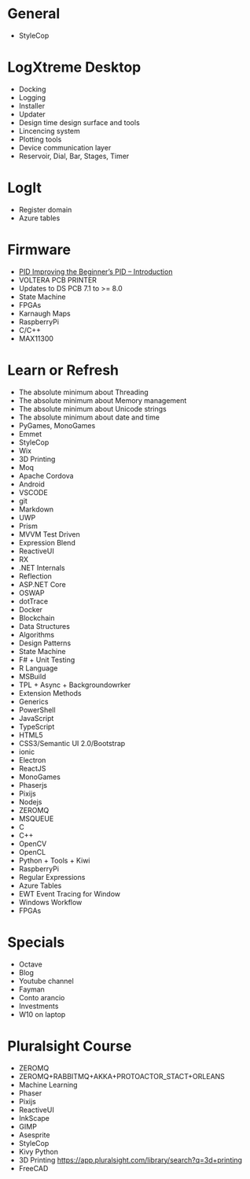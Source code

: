 # General

- StyleCop

# LogXtreme Desktop

- Docking
- Logging
- Installer
- Updater
- Design time design surface and tools
- Lincencing system
- Plotting tools
- Device communication layer
- Reservoir, Dial, Bar, Stages, Timer

# LogIt

- Register domain
- Azure tables

# Firmware

- [PID Improving the Beginner’s PID – Introduction](http://brettbeauregard.com/blog/2011/04/improving-the-beginners-pid-introduction/)
- VOLTERA PCB PRINTER
- Updates to DS PCB 7.1 to >= 8.0
- State Machine
- FPGAs
- Karnaugh Maps
- RaspberryPi
- C/C++
- MAX11300

# Learn or Refresh

- The absolute minimum about Threading
- The absolute minimum about Memory management
- The absolute minimum about Unicode strings
- The absolute minimum about date and time
- PyGames, MonoGames
- Emmet
- StyleCop
- Wix
- 3D Printing
- Moq
- Apache Cordova
- Android
- VSCODE
- git
- Markdown
- UWP
- Prism
- MVVM Test Driven
- Expression Blend
- ReactiveUI
- RX
- .NET Internals
- Reflection
- ASP.NET Core
- OSWAP
- dotTrace
- Docker
- Blockchain
- Data Structures
- Algorithms
- Design Patterns
- State Machine
- F# + Unit Testing
- R Language
- MSBuild
- TPL + Async + Backgroundowrker
- Extension Methods
- Generics
- PowerShell
- JavaScript
- TypeScript
- HTML5
- CSS3/Semantic UI 2.0/Bootstrap
- ionic
- Electron
- ReactJS
- MonoGames
- Phaserjs
- Pixijs
- Nodejs
- ZEROMQ
- MSQUEUE
- C
- C++
- OpenCV
- OpenCL
- Python + Tools + Kiwi
- RaspberryPi
- Regular Expressions
- Azure Tables
- EWT Event Tracing for Window
- Windows Workflow
- FPGAs

# Specials

- Octave
- Blog
- Youtube channel
- Fayman
- Conto arancio
- Investments
- W10 on laptop

# Pluralsight Course

- ZEROMQ 
- ZEROMQ+RABBITMQ+AKKA+PROTOACTOR_STACT+ORLEANS
- Machine Learning 
- Phaser 
- Pixijs 
- ReactiveUI 
- InkScape 
- GIMP 
- Asesprite 
- StyleCop
- Kivy Python
- 3D Printing https://app.pluralsight.com/library/search?q=3d+printing
- FreeCAD